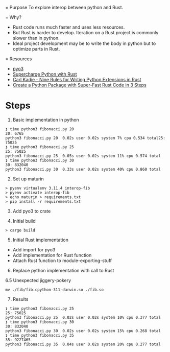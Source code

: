 = Purpose
To explore interop between python and Rust.

= Why?
- Rust code runs much faster and uses less resources.
- But Rust is harder to develop. Iteration on a Rust project is commonly slower than in python.
- Ideal project development may be to write the body in python but to optimize parts in Rust.

= Resources
- [pyo3](https://github.com/PyO3/pyo3)
- [Supercharge Python with Rust](https://www.youtube.com/watch?v=zepPZ6MFiGs)
- [Carl Kadie - Nine Rules for Writing Python Extensions in Rust](https://www.youtube.com/watch?v=B6E0Jb6yj34)
- [Create a Python Package with Super-Fast Rust Code in 3 Steps](https://towardsdatascience.com/create-a-python-package-with-super-fast-rust-code-in-3-steps-a27389629beb)

# Steps
1. Basic implementation in python
```
❯ time python3 fibonacci.py 20
20: 6765
python3 fibonacci.py 20  0.02s user 0.02s system 7% cpu 0.534 total25: 75025
❯ time python3 fibonacci.py 25
25: 75025
python3 fibonacci.py 25  0.05s user 0.02s system 11% cpu 0.574 total
❯ time python3 fibonacci.py 30
30: 832040
python3 fibonacci.py 30  0.33s user 0.02s system 40% cpu 0.860 total
```

2. Set up maturin
```
> pyenv virtualenv 3.11.4 interop-fib
> pyenv activate interop-fib
> echo maturin > requirements.txt
> pip install -r requirements.txt
```

3. Add pyo3 to crate

4. Initial build
```
> cargo build
```

5. Initial Rust implementation
- Add import for pyo3
- Add implementation for Rust function
- Attach Rust function to module-exporting-stuff

6. Replace python implementation with call to Rust

6.5 Unexpected jiggery-pokery
```
mv ./fib/fib.cpython-311-darwin.so ./fib.so
```

7. Results
```
❯ time python3 fibonacci.py 25
25: 75025
python3 fibonacci.py 25  0.02s user 0.02s system 10% cpu 0.377 total
❯ time python3 fibonacci.py 30
30: 832040
python3 fibonacci.py 30  0.02s user 0.02s system 15% cpu 0.268 total
❯ time python3 fibonacci.py 35
35: 9227465
python3 fibonacci.py 35  0.04s user 0.02s system 20% cpu 0.277 total
```

